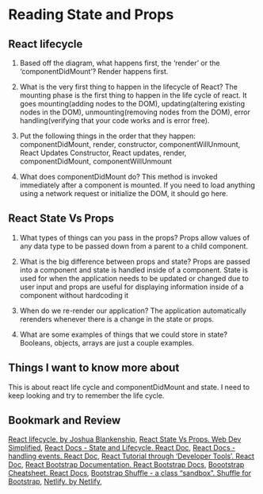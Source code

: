# Reading State and Props

## React lifecycle

1. Based off the diagram, what happens first, the ‘render’ or the ‘componentDidMount’?
    Render happens first.
2. What is the very first thing to happen in the lifecycle of React?
    The mounting phase is the first thing to happen in the life cycle of react. It goes mounting(adding nodes to the DOM), updating(altering existing nodes in the DOM), unmounting(removing nodes from the DOM), error handling(verifying that your code works and is error free).
3. Put the following things in the order that they happen: componentDidMount, render,
   constructor, componentWillUnmount, React Updates
  Constructor, React updates, render, componentDidMount, componentWillUnmount

4. What does componentDidMount do?
   This method is invoked immediately after a component is mounted. If you need to load anything using a network request or initialize the DOM, it should go here.

## React State Vs Props

1. What types of things can you pass in the props?
    Props allow values of any data type to be passed down from a parent to a child component.

2. What is the big difference between props and state?
    Props are passed into a component and state is handled inside of a component. State is used for when the application needs to be updated or changed due to user input and props are useful for displaying information inside of a component without hardcoding it

3. When do we re-render our application?
    The application automatically rerenders whenever there is a change in the state or props.

4. What are some examples of things that we could store in state?
    Booleans, objects, arrays are just a couple examples.

## Things I want to know more about
This is about react life cycle and componentDidMount and state. I need to keep looking and try to remember the life cycle.

## Bookmark and Review

[React lifecycle. by Joshua Blankenship](https://medium.com/@joshuablankenshipnola/react-component-lifecycle-events-cb77e670a093),
[React State Vs Props. Web Dev Simplified](https://www.youtube.com/watch?v=IYvD9oBCuJI),
[React Docs - State and Lifecycle. React Doc](https://reactjs.org/docs/handling-events.html),
[React Docs - handling events. React Doc](https://reactjs.org/docs/handling-events.html),
[React Tutorial through ‘Developer Tools’. React Doc](https://reactjs.org/tutorial/tutorial.html),
[React Bootstrap Documentation. React Bootstrap Docs](https://react-bootstrap.github.io/),
[Boootstrap Cheatsheet. React Docs](https://getbootstrap.com/docs/5.0/examples/cheatsheet/),
[Bootstrap Shuffle - a class “sandbox”. Shuffle for Bootstrap](https://bootstrapshuffle.com/classes),
[Netlify. by Netlify](https://www.netlify.com/),
